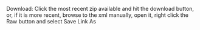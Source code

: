 Download: Click the most recent zip available and hit the download button, or, if it is more recent, browse to the xml manually, open it, right click the Raw button and select Save Link As
